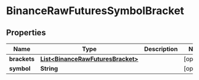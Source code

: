 # BinanceRawFuturesSymbolBracket

## Properties
Name | Type | Description | Notes
------------ | ------------- | ------------- | -------------
**brackets** | [**List&lt;BinanceRawFuturesBracket&gt;**](BinanceRawFuturesBracket.md) |  |  [optional]
**symbol** | **String** |  |  [optional]
